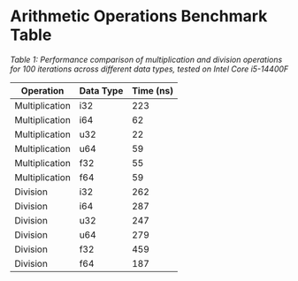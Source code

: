 # Arithmetic Operations Benchmark Table

*Table 1: Performance comparison of multiplication and division operations for 100 iterations across different data types, tested on Intel Core i5-14400F*

| Operation     | Data Type | Time (ns)        |
|---------------|-----------|------------------|
| Multiplication| i32       | 223           |
| Multiplication| i64       | 62           |
| Multiplication| u32       | 22           |
| Multiplication| u64       | 59           |
| Multiplication| f32       | 55           |
| Multiplication| f64       | 59           |
| Division      | i32       | 262           |
| Division      | i64       | 287           |
| Division      | u32       | 247           |
| Division      | u64       | 279           |
| Division      | f32       | 459           |
| Division      | f64       | 187           |
